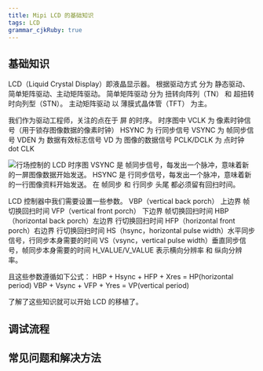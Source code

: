 ```yaml
---
title: Mipi LCD 的基础知识
tags: LCD
grammar_cjkRuby: true
---
```


## 基础知识
LCD（Liquid Crystal Display）即液晶显示器。
根据驱动方式 分为 静态驱动、简单矩阵驱动、主动矩阵驱动。
简单矩阵驱动 分为 扭转向阵列（TN） 和 超扭转时向列型（STN）。
主动矩阵驱动 以 薄膜式晶体管（TFT） 为主。

我们作为驱动工程师，关注的点在于 屏 的时序。
时序图中 
VCLK 为 像素时钟信号（用于锁存图像数据的像素时钟）
HSYNC 为 行同步信号
VSYNC 为 帧同步信号
VDEN 为 数据有效标志信号
VD 为 图像的数据信号
PCLK/DCLK 为 点时钟 dot CLK


![行场控制的 LCD 时序图](http://ww3.sinaimg.cn/large/ba061518gw1f6wulbs1dfj20n10fodhj.jpg)
VSYNC 是 帧同步信号，每发出一个脉冲，意味着新的一屏图像数据开始发送。
HSYNC 是 行同步信号，每发出一个脉冲，意味着新的一行图像资料开始发送。
在 帧同步 和 行同步 头尾 都必须留有回扫时间。

LCD 控制器中我们需要设置一些参数。
VBP（vertical back porch） 上边界 帧切换回扫时间
VFP（vertical front porch） 下边界 帧切换回扫时间
HBP（horizontal back porch）左边界 行切换回扫时间
HFP（horizontal front porch）右边界 行切换回扫时间
HS（hsync，horizontal pulse width）水平同步信号，行同步本身需要的时间
VS（vsync，vertical pulse width）垂直同步信号，帧同步本身需要的时间
H_VALUE/V_VALUE 表示横向分辨率 和 纵向分辨率。

且这些参数遵循如下公式：
HBP + Hsync + HFP + Xres  = HP(horizontal period)
VBP + Vsync + VFP + Yres = VP(vertical period)

了解了这些知识就可以开始 LCD 的移植了。
## 调试流程

## 常见问题和解决方法
